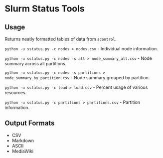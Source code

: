 # Slurm Status Tools

## Usage

Returns neatly formatted tables of data from `scontrol`.

`python -u sstatus.py -c nodes > nodes.csv` - Individual node information.

`python -u sstatus.py -c nodes -s all > node_summary_all.csv` - Node summary across all partitions.

`python -u sstatus.py -c nodes -s partitions > node_summary_by_partition.csv` - Node summary grouped by partition.

`python -u sstatus.py -c load > load.csv` - Percent usage of various resources.

`python -u sstatus.py -c partitions > partitions.csv` - Partition information.

## Output Formats

- CSV
- Markdown
- ASCII
- MediaWiki

